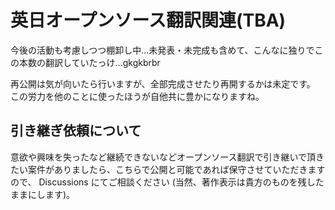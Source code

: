 # 英日オープンソース翻訳関連(TBA)

今後の活動も考慮しつつ棚卸し中...未発表・未完成も含めて、こんなに独りでこの本数の翻訳していたっけ...gkgkbrbr

再公開は気が向いたら行いますが、全部完成させたり再開するかは未定です。
この労力を他のことに使ったほうが自他共に豊かになりますね。

## 引き継ぎ依頼について
意欲や興味を失ったなど継続できないなどオープンソース翻訳で引き継いで頂きたい案件がありましたら、こちらで公開と可能であれば保守させていただきますので、 Discussions にてご相談ください (当然、著作表示は貴方のものを残したままにします)。
